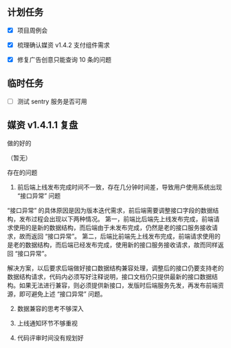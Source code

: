## 计划任务

- [x] 项目周例会

- [x] 梳理确认媒资 v1.4.2 支付组件需求

- [x] 修复广告创意只能查询 10 条的问题

## 临时任务

- [ ] 测试 sentry 服务是否可用

## 媒资 v1.4.1.1 复盘

做的好的

（暂无）

存在的问题

1. 前后端上线发布完成时间不一致，存在几分钟时间差，导致用户使用系统出现 “接口异常” 问题

“接口异常” 的具体原因是因为版本迭代需求，前后端需要调整接口字段的数据结构，发布过程会出现以下两种情况。
第一，前端比后端先上线发布完成，前端请求使用的是新的数据结构，而后端由于未发布完成，仍然是老的接口服务接收请求，故而返回 “接口异常”。
第二，后端比前端先上线发布完成，前端请求使用的是老的数据结构，而后端已经发布完成，使用新的接口服务接收请求，故而同样返回 “接口异常”。

解决方案，以后要求后端做好接口数据结构兼容处理，调整后的接口仍要支持老的数据结构请求，代码内必须写好注释说明，接口文档仍只提供最新的接口数据结构。如果无法进行兼容，则必须提供新接口，发版时后端服务先发，再发布前端资源，即可避免上述 “接口异常” 问题。

2. 数据兼容的思考不够深入

3. 上线通知环节不够重视

4. 代码评审时间没有规划好
